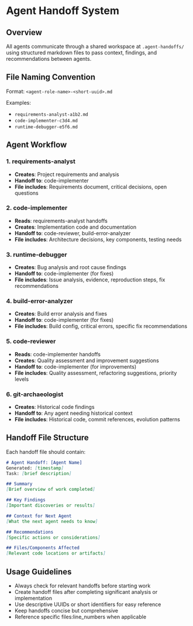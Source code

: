 # Agent Handoff System

## Overview
All agents communicate through a shared workspace at `.agent-handoffs/` using structured markdown files to pass context, findings, and recommendations between agents.

## File Naming Convention
Format: `<agent-role-name>-<short-uuid>.md`

Examples:
- `requirements-analyst-a1b2.md`
- `code-implementer-c3d4.md`
- `runtime-debugger-e5f6.md`

## Agent Workflow

### 1. requirements-analyst
- **Creates**: Project requirements and analysis
- **Handoff to**: code-implementer
- **File includes**: Requirements document, critical decisions, open questions

### 2. code-implementer
- **Reads**: requirements-analyst handoffs
- **Creates**: Implementation code and documentation
- **Handoff to**: code-reviewer, build-error-analyzer
- **File includes**: Architecture decisions, key components, testing needs

### 3. runtime-debugger
- **Creates**: Bug analysis and root cause findings
- **Handoff to**: code-implementer (for fixes)
- **File includes**: Issue analysis, evidence, reproduction steps, fix recommendations

### 4. build-error-analyzer
- **Creates**: Build error analysis and fixes
- **Handoff to**: code-implementer (for fixes)
- **File includes**: Build config, critical errors, specific fix recommendations

### 5. code-reviewer
- **Reads**: code-implementer handoffs
- **Creates**: Quality assessment and improvement suggestions
- **Handoff to**: code-implementer (for improvements)
- **File includes**: Quality assessment, refactoring suggestions, priority levels

### 6. git-archaeologist
- **Creates**: Historical code findings
- **Handoff to**: Any agent needing historical context
- **File includes**: Historical code, commit references, evolution patterns

## Handoff File Structure

Each handoff file should contain:

```markdown
# Agent Handoff: [Agent Name]
Generated: [timestamp]
Task: [brief description]

## Summary
[Brief overview of work completed]

## Key Findings
[Important discoveries or results]

## Context for Next Agent
[What the next agent needs to know]

## Recommendations
[Specific actions or considerations]

## Files/Components Affected
[Relevant code locations or artifacts]
```

## Usage Guidelines
- Always check for relevant handoffs before starting work
- Create handoff files after completing significant analysis or implementation
- Use descriptive UUIDs or short identifiers for easy reference
- Keep handoffs concise but comprehensive
- Reference specific files:line_numbers when applicable